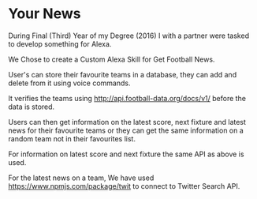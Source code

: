 # Your News

During Final (Third) Year of my Degree (2016) I with a partner were tasked to develop something for Alexa.

We Chose to create a Custom Alexa Skill for Get Football News.

User's can store their favourite teams in a database, they can add and delete from it using voice commands.

It verifies the teams using http://api.football-data.org/docs/v1/ before the data is stored.

Users can then get information on the latest score, next fixture and latest news for their favourite teams or they can get the same information on a random team not in their favourites list.

For information on latest score and next fixture the same API as above is used.

For the latest news on a team, We have used https://www.npmjs.com/package/twit to connect to Twitter Search API.